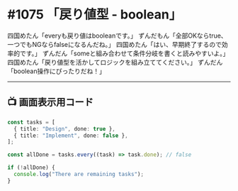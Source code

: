 # #1075 「戻り値型 - boolean」

四国めたん「everyも戻り値はbooleanです。」
ずんだもん「全部OKならtrue、一つでもNGならfalseになるんだね。」
四国めたん「はい、早期終了するので効率的です。」
ずんだん「someと組み合わせて条件分岐を書くと読みやすいよ。」
四国めたん「戻り値型を活かしてロジックを組み立ててください。」
ずんだん「boolean操作にぴったりだね！」

---

## 📺 画面表示用コード

```typescript
const tasks = [
  { title: "Design", done: true },
  { title: "Implement", done: false },
];

const allDone = tasks.every((task) => task.done); // false

if (!allDone) {
  console.log("There are remaining tasks");
}
```
